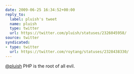 ```yaml
---
date: 2009-06-25 16:34:52+00:00
reply_to:
  label: pluish's tweet
  name: pluish
  type: twitter
  url: https://twitter.com/pluish/statuses/2326045958/
source: twitter
syndicated:
- type: twitter
  url: https://twitter.com/roytang/statuses/2328438330/
---
```


[@pluish](https://twitter.com/pluish/) PHP is the root of all evil.